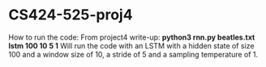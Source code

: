 # CS424-525-proj4

How to run the code: 
    From project4 write-up:
      **python3 rnn.py beatles.txt lstm 100 10 5 1**
      Will run the code with an LSTM with a hidden state of size 100 and a window size of 10, a stride of 5 and a sampling temperature of 1.
      
